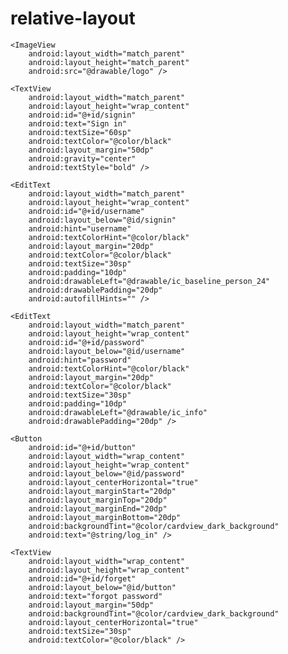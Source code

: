 # relative-layout

<RelativeLayout xmlns:android="http://schemas.android.com/apk/res/android"
    xmlns:tools="http://schemas.android.com/tools"
    android:layout_width="match_parent"
    android:layout_height="match_parent"
    android:background="@drawable/images"
    tools:context=".MainActivity">

    <ImageView
        android:layout_width="match_parent"
        android:layout_height="match_parent"
        android:src="@drawable/logo" />

    <TextView
        android:layout_width="match_parent"
        android:layout_height="wrap_content"
        android:id="@+id/signin"
        android:text="Sign in"
        android:textSize="60sp"
        android:textColor="@color/black"
        android:layout_margin="50dp"
        android:gravity="center"
        android:textStyle="bold" />

    <EditText
        android:layout_width="match_parent"
        android:layout_height="wrap_content"
        android:id="@+id/username"
        android:layout_below="@id/signin"
        android:hint="username"
        android:textColorHint="@color/black"
        android:layout_margin="20dp"
        android:textColor="@color/black"
        android:textSize="30sp"
        android:padding="10dp"
        android:drawableLeft="@drawable/ic_baseline_person_24"
        android:drawablePadding="20dp"
        android:autofillHints="" />

    <EditText
        android:layout_width="match_parent"
        android:layout_height="wrap_content"
        android:id="@+id/password"
        android:layout_below="@id/username"
        android:hint="password"
        android:textColorHint="@color/black"
        android:layout_margin="20dp"
        android:textColor="@color/black"
        android:textSize="30sp"
        android:padding="10dp"
        android:drawableLeft="@drawable/ic_info"
        android:drawablePadding="20dp" />

    <Button
        android:id="@+id/button"
        android:layout_width="wrap_content"
        android:layout_height="wrap_content"
        android:layout_below="@id/password"
        android:layout_centerHorizontal="true"
        android:layout_marginStart="20dp"
        android:layout_marginTop="20dp"
        android:layout_marginEnd="20dp"
        android:layout_marginBottom="20dp"
        android:backgroundTint="@color/cardview_dark_background"
        android:text="@string/log_in" />

    <TextView
        android:layout_width="wrap_content"
        android:layout_height="wrap_content"
        android:id="@+id/forget"
        android:layout_below="@id/button"
        android:text="forgot password"
        android:layout_margin="50dp"
        android:backgroundTint="@color/cardview_dark_background"
        android:layout_centerHorizontal="true"
        android:textSize="30sp"
        android:textColor="@color/black" />


</RelativeLayout>
